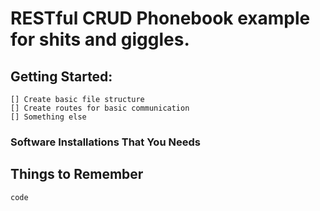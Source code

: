 # RESTful CRUD Phonebook example for shits and giggles.

## Getting Started:
    [] Create basic file structure
    [] Create routes for basic communication
    [] Something else 

### Software Installations That You Needs

## Things to Remember
```
code
```